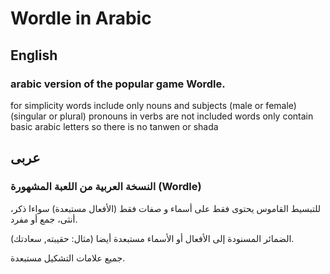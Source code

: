 # Wordle in Arabic
## English
### arabic version of the popular game Wordle.

for simplicity words include only nouns and subjects (male or female) (singular or plural)
pronouns in verbs are not included
words only contain basic arabic letters so there is no tanwen or shada
## عربى
### النسخة العربية من اللعبة المشهورة (Wordle)
للتبسيط القاموس يحتوى فقط على أسماء و صفات فقط (الأفعال مستبعدة) سواءا ذكر، أنثى، جمع أو مفرد.

الضمائر المسنودة إلى الأفعال أو الأسماء مستبعدة أيضا (مثال: حقيبته, سعادتك).

جميع علامات التشكيل مستبعدة.
